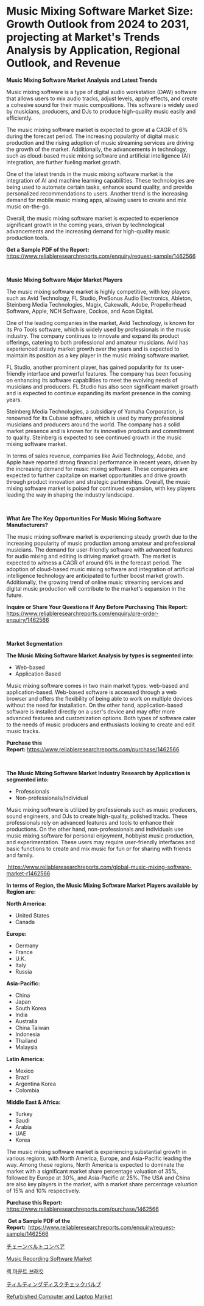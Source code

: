 <p><h1>Music Mixing Software Market Size: Growth Outlook from 2024 to 2031, projecting at Market's Trends Analysis by Application, Regional Outlook, and Revenue</h1></p><p><strong>Music Mixing Software Market Analysis and Latest Trends</strong></p>
<p><p>Music mixing software is a type of digital audio workstation (DAW) software that allows users to mix audio tracks, adjust levels, apply effects, and create a cohesive sound for their music compositions. This software is widely used by musicians, producers, and DJs to produce high-quality music easily and efficiently.</p><p>The music mixing software market is expected to grow at a CAGR of 6% during the forecast period. The increasing popularity of digital music production and the rising adoption of music streaming services are driving the growth of the market. Additionally, the advancements in technology, such as cloud-based music mixing software and artificial intelligence (AI) integration, are further fueling market growth.</p><p>One of the latest trends in the music mixing software market is the integration of AI and machine learning capabilities. These technologies are being used to automate certain tasks, enhance sound quality, and provide personalized recommendations to users. Another trend is the increasing demand for mobile music mixing apps, allowing users to create and mix music on-the-go.</p><p>Overall, the music mixing software market is expected to experience significant growth in the coming years, driven by technological advancements and the increasing demand for high-quality music production tools.</p></p>
<p><strong>Get a Sample PDF of the Report:&nbsp;</strong> <a href="https://www.reliableresearchreports.com/enquiry/request-sample/1462566">https://www.reliableresearchreports.com/enquiry/request-sample/1462566</a></p>
<p>&nbsp;</p>
<p><strong>Music Mixing Software Major Market Players</strong></p>
<p><p>The music mixing software market is highly competitive, with key players such as Avid Technology, FL Studio, PreSonus Audio Electronics, Ableton, Steinberg Media Technologies, Magix, Cakewalk, Adobe, Propellerhead Software, Apple, NCH Software, Cockos, and Acon Digital. </p><p>One of the leading companies in the market, Avid Technology, is known for its Pro Tools software, which is widely used by professionals in the music industry. The company continues to innovate and expand its product offerings, catering to both professional and amateur musicians. Avid has experienced steady market growth over the years and is expected to maintain its position as a key player in the music mixing software market.</p><p>FL Studio, another prominent player, has gained popularity for its user-friendly interface and powerful features. The company has been focusing on enhancing its software capabilities to meet the evolving needs of musicians and producers. FL Studio has also seen significant market growth and is expected to continue expanding its market presence in the coming years.</p><p>Steinberg Media Technologies, a subsidiary of Yamaha Corporation, is renowned for its Cubase software, which is used by many professional musicians and producers around the world. The company has a solid market presence and is known for its innovative products and commitment to quality. Steinberg is expected to see continued growth in the music mixing software market.</p><p>In terms of sales revenue, companies like Avid Technology, Adobe, and Apple have reported strong financial performance in recent years, driven by the increasing demand for music mixing software. These companies are expected to further capitalize on market opportunities and drive growth through product innovation and strategic partnerships. Overall, the music mixing software market is poised for continued expansion, with key players leading the way in shaping the industry landscape.</p></p>
<p>&nbsp;</p>
<p><strong>What Are The Key Opportunities For Music Mixing Software Manufacturers?</strong></p>
<p><p>The music mixing software market is experiencing steady growth due to the increasing popularity of music production among amateur and professional musicians. The demand for user-friendly software with advanced features for audio mixing and editing is driving market growth. The market is expected to witness a CAGR of around 6% in the forecast period. The adoption of cloud-based music mixing software and integration of artificial intelligence technology are anticipated to further boost market growth. Additionally, the growing trend of online music streaming services and digital music production will contribute to the market's expansion in the future.</p></p>
<p><strong>Inquire or Share Your Questions If Any Before Purchasing This Report:</strong> <a href="https://www.reliableresearchreports.com/enquiry/pre-order-enquiry/1462566">https://www.reliableresearchreports.com/enquiry/pre-order-enquiry/1462566</a></p>
<p>&nbsp;</p>
<p><strong>Market Segmentation</strong></p>
<p><strong>The Music Mixing Software Market Analysis by types is segmented into:</strong></p>
<p><ul><li>Web-based</li><li>Application Based</li></ul></p>
<p><p>Music mixing software comes in two main market types: web-based and application-based. Web-based software is accessed through a web browser and offers the flexibility of being able to work on multiple devices without the need for installation. On the other hand, application-based software is installed directly on a user's device and may offer more advanced features and customization options. Both types of software cater to the needs of music producers and enthusiasts looking to create and edit music tracks.</p></p>
<p><strong>Purchase this Report:&nbsp;</strong><a href="https://www.reliableresearchreports.com/purchase/1462566">https://www.reliableresearchreports.com/purchase/1462566</a></p>
<p>&nbsp;</p>
<p><strong>The Music Mixing Software Market Industry Research by Application is segmented into:</strong></p>
<p><ul><li>Professionals</li><li>Non-professionals/Individual</li></ul></p>
<p><p>Music mixing software is utilized by professionals such as music producers, sound engineers, and DJs to create high-quality, polished tracks. These professionals rely on advanced features and tools to enhance their productions. On the other hand, non-professionals and individuals use music mixing software for personal enjoyment, hobbyist music production, and experimentation. These users may require user-friendly interfaces and basic functions to create and mix music for fun or for sharing with friends and family.</p></p>
<p><a href="https://www.reliableresearchreports.com/global-music-mixing-software-market-r1462566">&nbsp;https://www.reliableresearchreports.com/global-music-mixing-software-market-r1462566</a></p>
<p><strong>In terms of Region, the Music Mixing Software Market Players available by Region are:</strong></p>
<p>
    <p> <strong> North America: </strong>
        <ul>
            <li>United States</li>
            <li>Canada</li>
        </ul>
        </p> 
    <p> <strong> Europe: </strong>
        <ul>
            <li>Germany</li>
            <li>France</li>
            <li>U.K.</li>
            <li>Italy</li>
            <li>Russia</li>
        </ul>
        </p> 
    <p> <strong> Asia-Pacific: </strong>
        <ul>
            <li>China</li>
            <li>Japan</li>
            <li>South Korea</li>
            <li>India</li>
            <li>Australia</li>
            <li>China Taiwan</li>
            <li>Indonesia</li>
            <li>Thailand</li>
            <li>Malaysia</li>
        </ul>
        </p> 
    <p> <strong> Latin America: </strong>
        <ul>
            <li>Mexico</li>
            <li>Brazil</li>
            <li>Argentina Korea</li>
            <li>Colombia</li>
        </ul>
        </p> 
    <p> <strong> Middle East & Africa: </strong>
        <ul>
            <li>Turkey</li>
            <li>Saudi</li>
            <li>Arabia</li>
            <li>UAE</li>
            <li>Korea</li>
        </ul>
    </p>
    </p>
<p><p>The music mixing software market is experiencing substantial growth in various regions, with North America, Europe, and Asia-Pacific leading the way. Among these regions, North America is expected to dominate the market with a significant market share percentage valuation of 35%, followed by Europe at 30%, and Asia-Pacific at 25%. The USA and China are also key players in the market, with a market share percentage valuation of 15% and 10% respectively.</p></p>
<p><strong>Purchase this Report: </strong><a href="https://www.reliableresearchreports.com/purchase/1462566">https://www.reliableresearchreports.com/purchase/1462566</a></p>
<p>&nbsp;<strong>Get a Sample PDF of the Report:&nbsp;&nbsp;</strong><a href="https://www.reliableresearchreports.com/enquiry/request-sample/1462566">https://www.reliableresearchreports.com/enquiry/request-sample/1462566</a></p>
<p><strong></strong></p>
<p><p><a href="https://medium.com/@josephmiller1959/%E3%83%81%E3%82%A7%E3%83%BC%E3%83%B3%E3%83%99%E3%83%AB%E3%83%88%E3%82%B3%E3%83%B3%E3%83%99%E3%82%A2%E5%B8%82%E5%A0%B4-%E5%B8%82%E5%A0%B4%E3%82%B7%E3%82%A7%E3%82%A2-%E5%B8%82%E5%A0%B4%E5%8B%95%E5%90%91-%E3%81%8A%E3%82%88%E3%81%B3%E5%B0%86%E6%9D%A5%E3%81%AE%E6%88%90%E9%95%B7%E3%81%AE%E6%8E%A2%E7%B4%A2-47b910634bf2">チェーンベルトコンベア</a></p><p><a href="https://github.com/SashaBeier2023/Market-Research-Report-List-1/blob/main/music-recording-software-market.md">Music Recording Software Market</a></p><p><a href="https://medium.com/@seanturner6262/%EB%9E%99-%EB%A7%88%EC%9A%B4%ED%8A%B8-%EB%B8%8C%EB%9D%BC%EC%BC%93-%EC%8B%9C%EC%9E%A5-%EC%A0%84%EB%A7%9D-%EC%82%B0%EC%97%85-%EA%B0%9C%EC%9A%94-%EB%B0%8F-%EC%98%88%EC%B8%A1-2024%EB%85%84%EB%B6%80%ED%84%B0-2031%EB%85%84-9cfc56349b4d">랙 마운트 브래킷</a></p><p><a href="https://medium.com/@hugofirst21/%E5%82%BE%E6%96%9C%E3%83%87%E3%82%A3%E3%82%B9%E3%82%AF%E3%83%81%E3%82%A7%E3%83%83%E3%82%AF%E3%83%90%E3%83%AB%E3%83%96%E3%81%AE%E5%B8%82%E5%A0%B4%E5%B1%95%E6%9C%9B-%E6%A5%AD%E7%95%8C%E6%A6%82%E8%A6%81%E3%81%A8%E4%BA%88%E6%B8%AC-2024%E5%B9%B4%E3%81%8B%E3%82%892031%E5%B9%B4-1ae587856331">ティルティングディスクチェックバルブ</a></p><p><a href="https://github.com/singletonthaxterkelliehr2df/Market-Research-Report-List-2/blob/main/refurbished-computer-and-laptop-market.md">Refurbished Computer and Laptop Market</a></p></p>